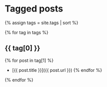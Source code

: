 ---
---
# Tagged posts

{% assign tags = site.tags | sort %}

{% for tag in tags %}

{{ tag[0] }}
--

{% for post in tag[1] %}
 * [{{ post.title }}]({{ post.url }})
{% endfor %}

{% endfor %}